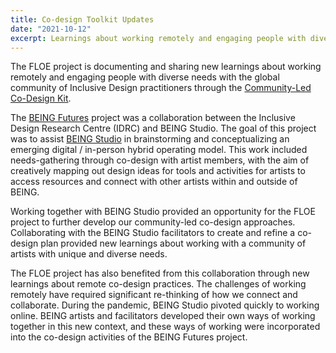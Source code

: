 ```yaml
---
title: Co-design Toolkit Updates
date: "2021-10-12"
excerpt: Learnings about working remotely and engaging people with diverse needs.
---
```


The FLOE project is documenting and sharing new learnings about working remotely and engaging people with diverse
needs with the global community of Inclusive Design practitioners through the
[Community-Led Co-Design Kit](https://co-design.inclusivedesign.ca/).

The [BEING Futures](https://wiki.fluidproject.org/display/fluid/BEING+Futures+Project) project was a collaboration
between the Inclusive Design Research Centre (IDRC) and BEING Studio.
The goal of this project was to assist [BEING Studio](https://beingstudio.ca/) in brainstorming and conceptualizing
an emerging digital / in-person hybrid operating model. This work included needs-gathering through co-design with
artist members, with the aim of creatively mapping out design ideas for tools and activities for artists to access
resources and connect with other artists within and outside of BEING.

Working together with BEING Studio provided an opportunity for the FLOE project to further develop our community-led
co-design approaches. Collaborating with the BEING Studio facilitators to create and refine a co-design
plan provided new learnings about working with a community of artists with unique and diverse needs.

The FLOE project has also benefited from this collaboration through new learnings about remote co-design practices.
The challenges of working remotely have required significant re-thinking of how we connect and collaborate. During
the pandemic, BEING Studio pivoted quickly to working online. BEING artists and facilitators developed their own
ways of working together in this new context, and these ways of working were incorporated into the co-design
activities of the BEING Futures project.
